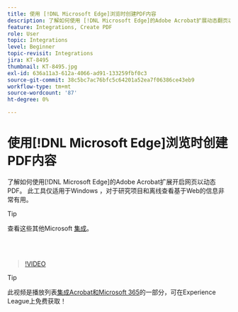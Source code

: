 ```yaml
---
title: 使用 [!DNL Microsoft Edge]浏览时创建PDF内容
description: 了解如何使用 [!DNL Microsoft Edge]的Adobe Acrobat扩展动态翻页以PDF
feature: Integrations, Create PDF
role: User
topic: Integrations
level: Beginner
topic-revisit: Integrations
jira: KT-8495
thumbnail: KT-8495.jpg
exl-id: 636a11a3-612a-4066-ad91-133259fbf0c3
source-git-commit: 38c5bc7ac76bfc5c64201a52ea7f06386ce43eb9
workflow-type: tm+mt
source-wordcount: '87'
ht-degree: 0%

---
```


# 使用[!DNL Microsoft Edge]浏览时创建PDF内容

了解如何使用[!DNL Microsoft Edge]的Adobe Acrobat扩展开启网页以动态PDF。 此工具仅适用于Windows ，对于研究项目和离线查看基于Web的信息非常有用。

>[!TIP]
>
>查看这些其他Microsoft [集成](../integrate/integrate-overview.md#microsoft)。

<br> 

>[!VIDEO](https://video.tv.adobe.com/v/3409091?quality=12&learn=on&hidetitle=true&captions=chi_hans)

>[!TIP]
>
>此视频是播放列表[集成Acrobat和Microsoft 365](https://experienceleague.adobe.com/zh-hans/playlists/acrobat-integrate-microsoft-365)的一部分，可在Experience League上免费获取！
